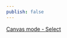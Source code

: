```yaml
---
publish: false
---
```


[Canvas mode - Select]

<script setup>
import SelectCanvasMode from '../components/SelectCanvasMode.vue'
</script>

<SelectCanvasMode />

[Canvas mode - Select]: /guide/lesson-014#select-mode
